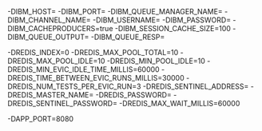 -DIBM_HOST=
-DIBM_PORT=
-DIBM_QUEUE_MANAGER_NAME=
-DIBM_CHANNEL_NAME=
-DIBM_USERNAME=
-DIBM_PASSWORD=
-DIBM_CACHEPRODUCERS=true
-DIBM_SESSION_CACHE_SIZE=100
-DIBM_QUEUE_OUTPUT=
-DIBM_QUEUE_RESP=

-DREDIS_INDEX=0
-DREDIS_MAX_POOL_TOTAL=10
-DREDIS_MAX_POOL_IDLE=10
-DREDIS_MIN_POOL_IDLE=10
-DREDIS_MIN_EVIC_IDLE_TIME_MILLIS=60000
-DREDIS_TIME_BETWEEN_EVIC_RUNS_MILLIS=30000
-DREDIS_NUM_TESTS_PER_EVIC_RUN=3
-DREDIS_SENTINEL_ADDRESS=
-DREDIS_MASTER_NAME=
-DREDIS_PASSWORD=
-DREDIS_SENTINEL_PASSWORD=
-DREDIS_MAX_WAIT_MILLIS=60000

-DAPP_PORT=8080